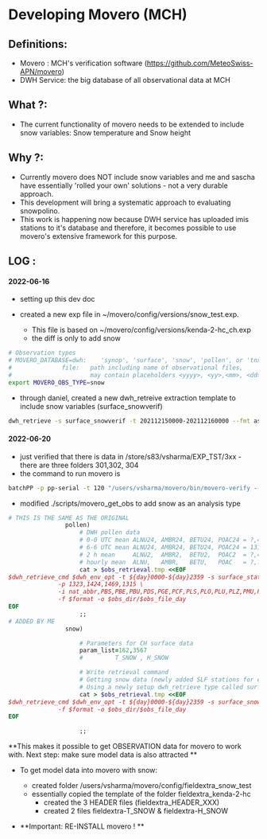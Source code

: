 # Developing Movero (MCH)

## Definitions:

- Movero : MCH's verification software (https://github.com/MeteoSwiss-APN/movero)
- DWH Service: the big database of all observational data at MCH

## What ?:

- The current functionality of movero needs to be extended to include snow variables: Snow temperature and Snow height

## Why ?:

- Currently movero does NOT include snow variables and me and sascha have essentially 'rolled your own' solutions - not a very durable approach.
- This development will bring a systematic approach to evaluating snowpolino.
- This work is happening now because DWH service has uploaded imis stations to it's database and therefore, it becomes possible to use movero's extensive framework for this purpose.

## LOG :

#### 2022-06-16

- setting up this dev doc
- created a new exp file in ~/movero/config/versions/snow_test.exp.

  - This file is based on ~/movero/config/versions/kenda-2-hc_ch.exp
  - the diff is only to add snow

```bash
# Observation types
# MOVERO_DATABASE=dwh:    'synop', 'surface', 'snow', 'pollen', or 'tnx'
#              file:   path including name of observational files,
#                      may contain placeholders <yyyy>, <yy>,<mm>, <dd>
export MOVERO_OBS_TYPE=snow

```

- through daniel, created a new dwh_retreive extraction template to include snow variables (surface_snowverif)

```bash
dwh_retrieve -s surface_snowverif -t 202112150000-202112160000 --fmt ascii
```

#### 2022-06-20

- just verified that there is data in /store/s83/vsharma/EXP_TST/3xx - there are three folders 301,302, 304
- the command to run movero is

```bash
batchPP -p pp-serial -t 120 "/users/vsharma/movero/bin/movero-verify --force=get_mod --show-log --base-time=2020092512,2020092612 --base-hour=12 --category=Test-suites --directory=seasons --config=kenda-2-hc_ch.exp 302"
```

- modified ./scripts/movero_get_obs to add snow as an analysis type

```ruby
# THIS IS THE SAME AS THE ORIGINAL
                pollen)
                    # DWH pollen data
                    # 0-0 UTC mean ALNU24, AMBR24, BETU24, POAC24 = ?,4861,4839,4870
                    # 6-6 UTC mean ALNU24, AMBR24, BETU24, POAC24 = 1315,1424,1323,1469
                    # 2 h mean     ALNU2,  AMBR2,  BETU2,  POAC2  = ?,4490,4494,4520
                    # hourly mean  ALNU,   AMBR,   BETU,   POAC   = ?,?,?,?
                    cat > $obs_retrieval.tmp <<EOF
$dwh_retrieve_cmd $dwh_env_opt -t ${day}0000-${day}2359 -s surface_stations \
              -p 1323,1424,1469,1315 \
              -i nat_abbr,PBS,PBE,PBU,PDS,PGE,PCF,PLS,PLO,PLU,PLZ,PMU,PNE,PVI,PZH \
              -f $format -o $obs_dir/$obs_file_day
EOF
                    ;;
# ADDED BY ME
                snow)

                    # Parameters for CH surface data
                    param_list=162,3567
                    #         T_SNOW , H_SNOW

                    # Write retrieval command
                    # Getting snow data (newly added SLF stations for example) from DWH services
                    # Using a newly setup dwh_retrieve type called surface_snowverif
                    cat > $obs_retrieval.tmp <<EOF
$dwh_retrieve_cmd $dwh_env_opt -t ${day}0000-${day}2359 -s surface_snowverif \
              -f $format -o $obs_dir/$obs_file_day
EOF

                    ;;

```

**This makes it possible to get OBSERVATION data for movero to work with. Next step: make sure model data is also attracted **

- To get model data into movero with snow:

  - created folder /users/vsharma/movero/config/fieldextra_snow_test
  - essentially copied the template of the folder fieldextra_kenda-2-hc
    - created the 3 HEADER files (fieldextra_HEADER_XXX)
    - created 2 files fieldextra-T_SNOW & fieldextra-H_SNOW

- **Important: RE-INSTALL movero ! **
